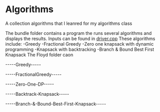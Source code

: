# Algorithms
A collection algorithms that I leanred for my algorithms class

The bundle folder contains a program the runs several algorithms and displays the results. 
Inputs can be found in [driver.cpp](bundle/driver.cpp) 
These algorithms include: 
-Greedy 
-Fractional Greedy
-Zero one knapsack with dynamic programming
-Knapsack with backtracking
-Branch & Bound Best First Knapsack
The Floyd folder caon


-----Greedy-----

-----FractionalGreedy-----

-----Zero-One-DP-----

-----Backtrack-Knapsack-----

-----Branch-&-Bound-Best-First-Knapsack-----
